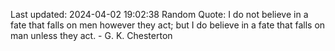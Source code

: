 Last updated: 2024-04-02 19:02:38
Random Quote: I do not believe in a fate that falls on men however they act; but I do believe in a fate that falls on man unless they act. - G. K. Chesterton